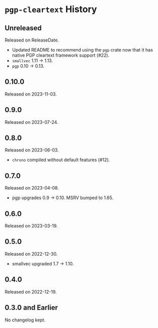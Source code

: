 # `pgp-cleartext` History

<!-- next-header -->

## Unreleased

Released on ReleaseDate.

* Updated README to recommend using the `pgp` crate now that it has native
  PGP cleartext framework support (#22).
* `smallvec` 1.11 -> 1.13.
* `pgp` 0.10 -> 0.13.

## 0.10.0

Released on 2023-11-03.

## 0.9.0

Released on 2023-07-24.

## 0.8.0

Released on 2023-06-03.

* ``chrono`` compiled without default features (#12).

## 0.7.0

Released on 2023-04-08.

* pgp upgrades 0.9 -> 0.10. MSRV bumped to 1.65.

## 0.6.0

Released on 2023-03-19.

## 0.5.0

Released on 2022-12-30.

* smallvec upgraded 1.7 -> 1.10.

## 0.4.0

Released on 2022-12-19.

## 0.3.0 and Earlier

No changelog kept.
